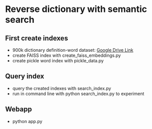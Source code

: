 # Reverse dictionary with semantic search

## First create indexes
- 900k dictionary definition-word dataset: [Google Drive Link](https://drive.google.com/file/d/1XbiQJidncJmvhr-hm9ai_9zNJ6J75i9g/view?usp=sharing)
- create FAISS index with create_faiss_embeddings.py
- create pickle word index with pickle_data.py
  
## Query index
- query the created indexes with search_index.py
- run in command line with python search_index.py to experiment

## Webapp
- python app.py 
